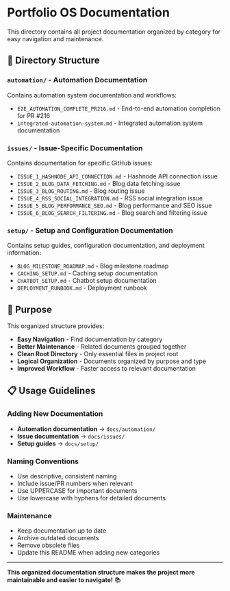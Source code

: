 # Portfolio OS Documentation

This directory contains all project documentation organized by category for easy navigation and maintenance.

## 📁 **Directory Structure**

### **`automation/`** - Automation Documentation
Contains automation system documentation and workflows:
- `E2E_AUTOMATION_COMPLETE_PR216.md` - End-to-end automation completion for PR #216
- `integrated-automation-system.md` - Integrated automation system documentation

### **`issues/`** - Issue-Specific Documentation
Contains documentation for specific GitHub issues:
- `ISSUE_1_HASHNODE_API_CONNECTION.md` - Hashnode API connection issue
- `ISSUE_2_BLOG_DATA_FETCHING.md` - Blog data fetching issue
- `ISSUE_3_BLOG_ROUTING.md` - Blog routing issue
- `ISSUE_4_RSS_SOCIAL_INTEGRATION.md` - RSS social integration issue
- `ISSUE_5_BLOG_PERFORMANCE_SEO.md` - Blog performance and SEO issue
- `ISSUE_6_BLOG_SEARCH_FILTERING.md` - Blog search and filtering issue

### **`setup/`** - Setup and Configuration Documentation
Contains setup guides, configuration documentation, and deployment information:
- `BLOG_MILESTONE_ROADMAP.md` - Blog milestone roadmap
- `CACHING_SETUP.md` - Caching setup documentation
- `CHATBOT_SETUP.md` - Chatbot setup documentation
- `DEPLOYMENT_RUNBOOK.md` - Deployment runbook

## 🎯 **Purpose**

This organized structure provides:
- **Easy Navigation** - Find documentation by category
- **Better Maintenance** - Related documents grouped together
- **Clean Root Directory** - Only essential files in project root
- **Logical Organization** - Documents organized by purpose and type
- **Improved Workflow** - Faster access to relevant documentation

## 📋 **Usage Guidelines**

### **Adding New Documentation**
- **Automation documentation** → `docs/automation/`
- **Issue documentation** → `docs/issues/`
- **Setup guides** → `docs/setup/`

### **Naming Conventions**
- Use descriptive, consistent naming
- Include issue/PR numbers when relevant
- Use UPPERCASE for important documents
- Use lowercase with hyphens for detailed documents

### **Maintenance**
- Keep documentation up to date
- Archive outdated documents
- Remove obsolete files
- Update this README when adding new categories

---

**This organized documentation structure makes the project more maintainable and easier to navigate!** 📚
